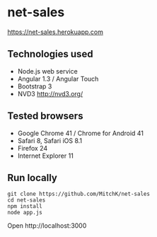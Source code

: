 # net-sales
https://net-sales.herokuapp.com

## Technologies used

 * Node.js web service
 * Angular 1.3 / Angular Touch
 * Bootstrap 3
 * NVD3 http://nvd3.org/

## Tested browsers

 * Google Chrome 41 / Chrome for Android 41
 * Safari 8, Safari iOS 8.1
 * Firefox 24
 * Internet Explorer 11

## Run locally

```
git clone https://github.com/MitchK/net-sales
cd net-sales
npm install 
node app.js
```
Open http://localhost:3000 



